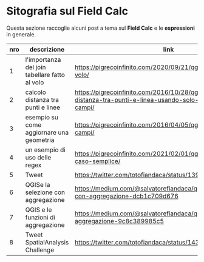 # Sitografia sul Field Calc

Questa sezione raccoglie alcuni post a tema sul **Field Calc** e le **espressioni** in generale.

nro | descrizione                                    | link
----|------------------------------------------------|-----------------------------------------------------------------
1   | l'importanza del join tabellare fatto al volo  | <https://pigrecoinfinito.com/2020/09/21/qgis-join-tabellare-al-volo/>
2   | calcolo distanza tra punti e linee             | <https://pigrecoinfinito.com/2016/10/28/qgis-calcolare-distanza-tra-punti-e-linea-usando-solo-il-calcolatore-di-campi/>
3   | esempio su come aggiornare una geometria       | <https://pigrecoinfinito.com/2016/04/05/qgis-calcolatore-di-campi/>
4   | un esempio di uso delle regex                  | <https://pigrecoinfinito.com/2021/02/01/qgis-e-le-regex-un-caso-semplice/>
5   | Tweet                                          | <https://twitter.com/totofiandaca/status/1393927693855510533>
6   | QGISe la selezione con aggregazione            | <https://medium.com/@salvatorefiandaca/qgis-e-la-selezione-con-aggregazione-dcb1c709d676>
7   | QGIS e le funzioni di aggregazione             | <https://medium.com/@salvatorefiandaca/qgis-3-0-funzioni-di-aggregazione-9c8c389985c5>
8   | Tweet SpatialAnalysis Challenge                | <https://twitter.com/totofiandaca/status/1430108211068219416>
